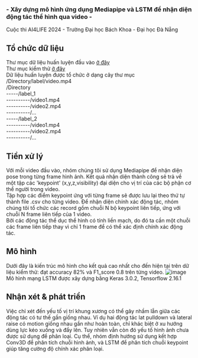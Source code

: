 ### - Xây dựng mô hình ứng dụng Mediapipe và LSTM để nhận diện động tác thể hình qua video - ###
Cuộc thi AI4LIFE 2024 - Trường Đại học Bách Khoa - Đại học Đà Nẵng

## Tổ chức dữ liệu ##
Thư mục dữ liệu huấn luyện đầu vào <a href="https://drive.google.com/drive/folders/18mfPELuFfHY4KfwOmPod-z1-AhrKNRrN?usp=drive_link"> ở đây </a> <br>
Thư mục kiểm thử <a href="https://drive.google.com/drive/folders/1nc8jGLMToDnxdOsA5Vh0k0UFepmjZ5JV?usp=drive_link"> ở đây </a> <br>
Dữ liệu huấn luyện được tổ chức ở dạng cây thư mục /Directory/label/video.mp4
</br>
/Directory
</br>
-----/label_1
</br>
----------/video1.mp4
</br>
----------/video2.mp4
</br>
----------/...
</br>
-----/label_2
</br>
----------/video1.mp4
</br>
----------/video2.mp4
</br>
----------/...
## Tiền xử lý ##
Với mỗi video đầu vào, nhóm chúng tôi sử dụng Mediapipe để nhận diện pose trong từng frame hình ảnh. Kết quả nhận diện thành công sẽ trả về một tập các 'keypoint' (x,y,z,visibility) đại diện cho vị trí của các bộ phận cơ thể người trong video. 
<br> Tập hợp các điểm keypoint ứng với từng frame sẽ được lưu lại theo thứ tự thành file .csv cho từng video. Để nhận diện chính xác động tác, nhóm chúng tôi tổ chức các record gồm chuỗi N bộ keypoint liên tiếp, ứng với chuỗi N frame liên tiếp của 1 video. 
<br> Bởi các động tác thể dục thể hình có tính liền mạch, do đó ta cần một chuỗi các frame liên tiếp thay vì chỉ 1 frame để có thể xác định chính xác động tác.
## Mô hình ##
Dưới đây là kiến trúc mô hình cho kết quả cao nhất cho đến hiện tại trên dữ liệu kiểm thử: đạt accuracy 82% và F1_score 0.8 trên từng video.
![image](https://github.com/tosanoob/AI4LIFE---Action-recognition-using-LSTM/assets/89732559/dad98729-32f3-45c3-a91f-25721d0cdc0e)
<br>
Mô hình mạng LSTM được xây dựng bằng Keras 3.0.2, Tensorflow 2.16.1
## Nhận xét & phát triển ##
Việc chỉ xét đến yếu tố vị trí khung xương có thể gây nhầm lẫn giữa các động tác có tư thế gần giống nhau. Ví dụ hai động tác lat pulldown và lateral raise có motion giống nhau gần như hoàn toàn, chỉ khác biệt ở xu hướng dùng lực kéo xuống và đẩy lên.
Tuy nhiên vẫn còn đó yếu tố hình ảnh chưa được sử dụng để phân loại. Cụ thể, nhóm định hướng sử dụng kết hợp Conv3D để phân tích chuỗi hình ảnh, và LSTM để phân tích chuỗi keypoint giúp tăng cường độ chính xác phân loại.
